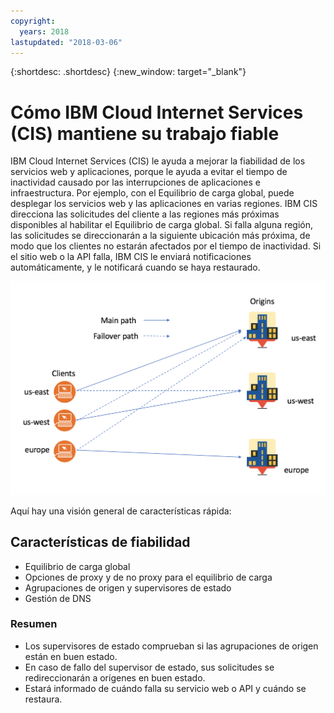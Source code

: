 ```yaml
---
copyright:
  years: 2018
lastupdated: "2018-03-06"
---
```


{:shortdesc: .shortdesc}
{:new_window: target="_blank"}

# Cómo IBM Cloud Internet Services (CIS) mantiene su trabajo fiable

IBM Cloud Internet Services (CIS) le ayuda a mejorar la fiabilidad de los servicios web y aplicaciones, porque le ayuda a evitar el tiempo de inactividad causado por las interrupciones de aplicaciones e infraestructura. Por ejemplo, con el Equilibrio de carga global, puede desplegar los servicios web y las aplicaciones en varias regiones. IBM CIS direcciona las solicitudes del cliente a las regiones más próximas disponibles al habilitar el Equilibrio de carga global. Si falla alguna región, las solicitudes se direccionarán a la siguiente ubicación más próxima, de modo que los clientes no estarán afectados por el tiempo de inactividad. Si el sitio web o la API falla, IBM CIS le enviará notificaciones automáticamente, y le notificará cuando se haya restaurado.


![reliability-graphic.png](images/reliability-graphic.png)

Aquí hay una visión general de características rápida:

## Características de fiabilidad

 * Equilibrio de carga global 
 * Opciones de proxy y de no proxy para el equilibrio de carga
 * Agrupaciones de origen y supervisores de estado
 * Gestión de DNS
 
### Resumen
 
  * Los supervisores de estado comprueban si las agrupaciones de origen están en buen estado.
  * En caso de fallo del supervisor de estado, sus solicitudes se redireccionarán a orígenes en buen estado.
  * Estará informado de cuándo falla su servicio web o API y cuándo se restaura.

